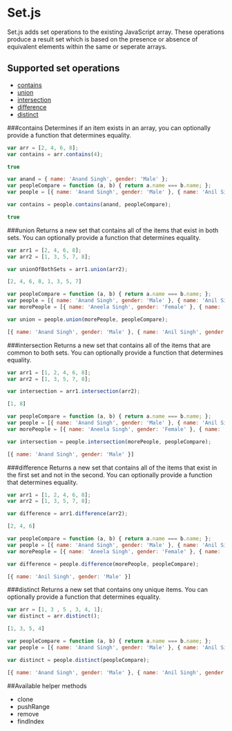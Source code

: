 # Set.js

Set.js adds set operations to the existing JavaScript array. These operations produce a result set which is based on the presence or absence of equivalent elements within the same or seperate arrays.

## Supported set operations
* [contains](#contains)
* [union](#union)
* [intersection](#intersection)
* [difference](#difference)
* [distinct](#distinct)

###contains
Determines if an item exists in an array, you can optionally provide a function that determines equality.

```js
var arr = [2, 4, 6, 8];
var contains = arr.contains(4);

true
```

```js
var anand = { name: 'Anand Singh', gender: 'Male' };
var peopleCompare = function (a, b) { return a.name === b.name; };
var people = [{ name: 'Anand Singh', gender: 'Male' }, { name: 'Anil Singh', gender: 'Male' }];

var contains = people.contains(anand, peopleCompare);

true
```

###union
Returns a new set that contains all of the items that exist in both sets. You can optionally provide a function that determines equality.

```js
var arr1 = [2, 4, 6, 8];
var arr2 = [1, 3, 5, 7, 8];

var unionOfBothSets = arr1.union(arr2);

[2, 4, 6, 8, 1, 3, 5, 7]
```

```js
var peopleCompare = function (a, b) { return a.name === b.name; };
var people = [{ name: 'Anand Singh', gender: 'Male' }, { name: 'Anil Singh', gender: 'Male' }];
var morePeople = [{ name: 'Aneela Singh', gender: 'Female' }, { name: 'Anand Singh', gender: 'Male' }];

var union = people.union(morePeople, peopleCompare);

[{ name: 'Anand Singh', gender: 'Male' }, { name: 'Anil Singh', gender: 'Male' }, { name: 'Aneela Singh', gender: 'Female' }]
```
###intersection
Returns a new set that contains all of the items that are common to both sets. You can optionally provide a function that determines equality.

```js
var arr1 = [1, 2, 4, 6, 8];
var arr2 = [1, 3, 5, 7, 8];

var intersection = arr1.intersection(arr2);

[1, 8]
```

```js
var peopleCompare = function (a, b) { return a.name === b.name; };
var people = [{ name: 'Anand Singh', gender: 'Male' }, { name: 'Anil Singh', gender: 'Male' }];
var morePeople = [{ name: 'Aneela Singh', gender: 'Female' }, { name: 'Anand Singh', gender: 'Male' }];

var intersection = people.intersection(morePeople, peopleCompare);

[{ name: 'Anand Singh', gender: 'Male' }]
```
###difference
Returns a new set that contains all of the items that exist in the first set and not in the second. You can optionally provide a function that determines equality.

```js
var arr1 = [1, 2, 4, 6, 8];
var arr2 = [1, 3, 5, 7, 8];

var difference = arr1.difference(arr2);

[2, 4, 6]
```

```js
var peopleCompare = function (a, b) { return a.name === b.name; };
var people = [{ name: 'Anand Singh', gender: 'Male' }, { name: 'Anil Singh', gender: 'Male' }];
var morePeople = [{ name: 'Aneela Singh', gender: 'Female' }, { name: 'Anand Singh', gender: 'Male' }];

var difference = people.difference(morePeople, peopleCompare);

[{ name: 'Anil Singh', gender: 'Male' }]
```

###distinct
Returns a new set that contains ony unique items. You can optionally provide a function that determines equality.

```js
var arr = [1, 3 , 5 , 3, 4, 1];
var distinct = arr.distinct();

[1, 3, 5, 4]
```

```js
var peopleCompare = function (a, b) { return a.name === b.name; };
var people = [{ name: 'Anand Singh', gender: 'Male' }, { name: 'Anil Singh', gender: 'Male' }, { name: 'Aneela Singh', gender: 'Female' }, { name: 'Anand Singh', gender: 'Male' }];

var distinct = people.distinct(peopleCompare);

[{ name: 'Anand Singh', gender: 'Male' }, { name: 'Anil Singh', gender: 'Male' }, { name: 'Aneela Singh', gender: 'Female' }]
```

##Available helper methods
* clone
* pushRange
* remove
* findIndex
